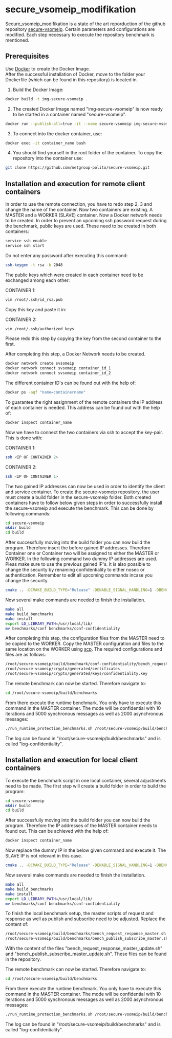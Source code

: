 # secure_vsomeip_modifikation
Secure_vsomeip_modifikation is a state of the art reporduction of the github repository [secure-vsomeip](https://github.com/netgroup-polito/secure-vsomeip).
Certain parameters and configurations are modified. Each step necessary to execute the repository benchmark is mentioned.

## Prerequisites

Use [Docker](https://www.docker.com/products/docker-desktop) to create the Docker Image. <br/>
After the successful installation of Docker, move to the folder your Dockerfile (which can be found in this repository) is located in.<br/>

1. Build the Docker Image:

```bash
docker build -t img-secure-vsomeip .
```

2. The created Docker Image named "img-secure-vsomeip" is now ready to be started in a container named "secure-vsomeip".

```bash
docker run --publish-all=true -it --name secure-vsomeip img-secure-vsomeip bash
```
3. To connect into the docker container, use:

```bash
docker exec -it container_name bash
```
4. You should find yourself in the root folder of the container. To copy the repository into the container use:

```bash
git clone https://github.com/netgroup-polito/secure-vsomeip.git
```

## Installation and execution for remote client containers

In order to use the remote connection, you have to redo step 2, 3 and change the name of the container. Now two containers are existing. A MASTER and a WORKER (SLAVE) container. Now a Docker network needs to be created. In order to prevent an upcoming ssh password request during the benchmark, public keys are used. These need to be created in both containers:

```bash
service ssh enable
service ssh start
```

Do not enter any password after executing this command:

```bash
ssh-keygen -t rsa -b 2048
```

The public keys which were created in each container need to be exchanged among each other:


CONTAINER 1:
```bash
vim /root/.ssh/id_rsa.pub
```

Copy this key and paste it in:

CONTAINER 2:
```bash
vim /root/.ssh/authorized_keys
```
Please redo this step by copying the key from the second container to the first.

After completing this step, a Docker Network needs to be created.

```bash
docker network create svsomeip
docker network connect svsomeip container_id_1
docker network connect svsomeip container_id_2
```

The different container ID's can be found out with the help of:

```bash
docker ps -aqf "name=containername"
```

To guarantee the right assignment of the remote containers the IP address of each container is needed. This address can be found out with the help of:

```bash
docker inspect container_name
```

Now we have to connect the two containers via ssh to accept the key-pair. This is done with:

CONTAINER 1:
```bash
ssh <IP OF CONTAINER 2>
```

CONTAINER 2:
```bash
ssh <IP OF CONTAINER 1>
```

The two gained IP addresses can now be used in order to identify the client and service container. To create the secure-vsomeip repository, the user must create a build folder in the secure-vsomeip folder. Both created containers have to follow below given steps in order to successfully install the secure-vsomeip and execute the benchmark. This can be done by following commands:

```bash
cd secure-vsomeip
mkdir build
cd build
```
After successfully moving into the build folder you can now build the program. Therefore insert the before gained IP addresses. Therefore Container one or Container two will be assigned to either the MASTER or WORKER. In the following command two dummy IP addresses are used. Pleas make sure to use the previous gained IP's. It is also possible to change the security by renaming confidentiality to either nosec or authentication. Remember to edit all upcoming commands incase you change the security.

```bash
cmake .. -DCMAKE_BUILD_TYPE="Release" -DENABLE_SIGNAL_HANDLING=1 -DBENCH_IP_MASTER=192.168.192.2 -DBENCH_IP_SLAVE=192.168.192.3 -DCONFIGURATION_SECURITY_LEVEL=confidentiality
```

Now several make commands are needed to finish the installation.

```bash
make all
make build_benchmarks
make install
export LD_LIBRARY_PATH=/usr/local/lib/
mv benchmarks/conf benchmarks/conf-confidentiality
```

After completing this step, the configuration files from the MASTER need to be copied to the WORKER.
Copy the MASTER configuration and files to the same location on the WORKER using [scp](https://linuxize.com/post/how-to-use-scp-command-to-securely-transfer-files/). The required configurations and files are as follows:

```bash
/root/secure-vsomeip/build/benchmark/conf-confidentiality/bench_request_response_client_external.json
/root/secure-vsomeip/crypto/generated/certificates
/root/secure-vsomeip/crypto/generated/keys/confidentiality.key
```
The remote benchmark can now be started. Therefore navigate to:

```bash
cd /root/secure-vsomeip/build/benchmarks
```

From there execute the runtime benchmark. You only have to execute this command in the MASTER container. The mode will be confidential with 10 iterations and 5000 synchronous messages as well as 2000 asynchronous messages:

```bash
./run_runtime_protection_benchmarks.sh /root/secure-vsomeip/build/benchmarks .. conf-confidentiality log-confidentiality confidentiality 10 5000 2000
```

The log can be found in "/root/secure-vsomeip/build/benchmarks" and is called "log-confidentiality".

## Installation and execution for local client containers

To execute the benchmark script in one local container, several adjustments need to be made. The first step will create a build folder in order to build the program:

```bash
cd secure-vsomeip
mkdir build
cd build
```
After successfully moving into the build folder you can now build the program. Therefore the IP addresses of the MASTER container needs to found out. This can be achieved with the help of:


```bash
docker inspect container_name
```
Now replace the dummy IP in the below given command and execute it. The SLAVE IP is not relevant in this case.

```bash
cmake .. -DCMAKE_BUILD_TYPE="Release" -DENABLE_SIGNAL_HANDLING=1 -DBENCH_IP_MASTER=192.168.192.2 -DBENCH_IP_SLAVE=192.168.192.3 -DCONFIGURATION_SECURITY_LEVEL=confidentiality
```

Now several make commands are needed to finish the installation.

```bash
make all
make build_benchmarks
make install
export LD_LIBRARY_PATH=/usr/local/lib/
mv benchmarks/conf benchmarks/conf-confidentiality
```

To finish the local benchmark setup, the master scripts of request and response as well as publish and subscribe need to be adjusted. Replace the content of:

```bash
/root/secure-vsomeip/build/benchmarks/bench_request_response_master.sh
/root/secure-vsomeip/build/benchmarks/bench_publish_subscribe_master.sh
```
With the content of the files "bench_request_response_master_update.sh" and "bench_publish_subscribe_master_update.sh". These files can be found in the repository.

The remote benchmark can now be started. Therefore navigate to:

```bash
cd /root/secure-vsomeip/build/benchmarks
```

From there execute the runtime benchmark. You only have to execute this command in the MASTER container. The mode will be confidential with 10 iterations and 5000 synchronous messages as well as 2000 asynchronous messages:

```bash
./run_runtime_protection_benchmarks.sh /root/secure-vsomeip/build/benchmarks .. conf-confidentiality log-confidentiality confidentiality 10 5000 2000
```

The log can be found in "/root/secure-vsomeip/build/benchmarks" and is called "log-confidentiality".
